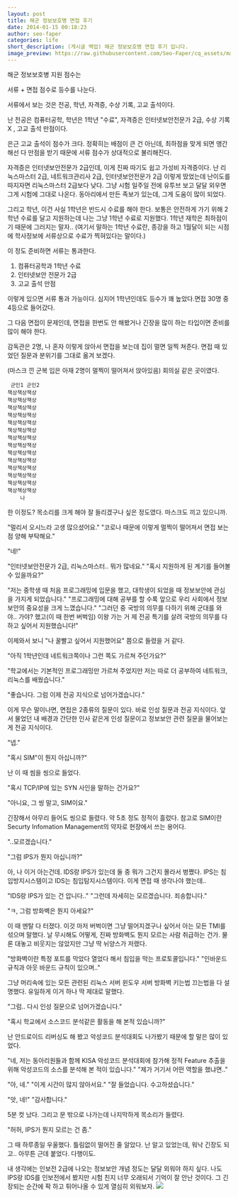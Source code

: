 ```yaml
---
layout: post
title: 해군 정보보호병 면접 후기
date: 2014-01-15 00:18:23
author: seo-faper
categories: life
short_description: (게시글 백업) 해군 정보보호병 면접 후기 입니다.
image_preview: https://raw.githubusercontent.com/Seo-Faper/cq_assets/master/heroes/ar_limited_gg_chipp_6.png
---
```




해군 정보보호병 지원 점수는 

서류 + 면접 점수로 등수를 나눈다.

서류에서 보는 것은 전공, 학년, 자격증, 수상 기록, 고교 출석이다.

난 전공은 컴퓨터공학, 학년은 1학년 "수료", 자격증은 인터넷보안전문가 2급, 수상 기록 X , 고교 출석 만점이다.

은근 고교 출석이 점수가 크다. 정확히는 배점이 큰 건 아닌데, 최하점을 맞게 되면 앵간해선 다 만점을 받기 때문에 서류 점수가 상대적으로 불리해진다.

자격증은 인터넷보안전문가 2급인데, 이게 진짜 따기도 쉽고 가성비 자격증이다.
난 리눅스마스터 2급, 네트워크관리사 2급, 인터넷보안전문가 2급 이렇게 땄었는데
난이도를 따지자면 리눅스마스터 2급보다 낮다. 그냥 시험 일주일 전에 유투브 보고 달달 외우면 그게 시험에 그대로 나온다. 동아리에서 만든 족보가 있는데, 그게 도움이 많이 되었다.


그리고 학년, 이건 사실 1학년은 반드시 수료를 해야 한다. 보통은 안전하게 가기 위해 2학년 수료를 달고 지원하는데 나는 그냥 1학년 수료로 지원했다. 1학년 재학은 최하점이기 때문에 그러지는 말자.. (여기서 말하는 1학년 수료란, 종강을 하고 1월달이 되는 시점에 학사정보에 서류상으로 수료가 찍혀있다는 말이다.)

이 정도 준비하면 서류는 통과한다.

1. 컴퓨터공학과 1학년 수료
2. 인터넷보안 전문가 2급 
3. 고교 출석 만점

이렇게 있으면 서류 통과 가능이다.
심지어 1학년인데도 등수가 꽤 높았다.면접 30명 중 4등으로 들어갔다.

그 다음 면접이 문제인데, 면접을 한번도 안 해봤거나 긴장을 많이 하는 타입이면 준비를 많이 해야 한다.

감독관은 2명, 나 혼자 이렇게 앉아서 면접을 보는데 집이 멀면 일찍 쳐준다.
면접 때 있었던 질문과 분위기를 그대로 옮겨 보겠다.

(마스크 낀 군복 입은 아재 2명이 멀찍이 떨어져서 앉아있음)
회의실 같은 곳이였다.  
```
 군인1 군인2
책상책상책상
책상책상책상
책상책상책상
책상책상책상
책상책상책상
책상책상책상
책상책상책상
책상책상책상
책상책상책상
책상책상책상
책상책상책상
책상책상책상
책상책상책상
책상책상책상
    나
```
   
한 이정도?
목소리를 크게 해야 잘 들리겠구나 싶은 정도였다. 마스크도 끼고 있으니까.

"멀리서 오시느라 고생 많으셨어요."
"코로나 때문에 이렇게 멀찍이 떨어져서 면접 보는 점 양해 부탁해요."

"네!"

"인터넷보안전문가 2급, 리눅스마스터.. 뭐가 많네요."
"혹시 지원하게 된 계기를 들어볼 수 있을까요?"

"저는 중학생 때 처음 프로그래밍에 입문을 했고, 대학생이 되었을 때 정보보안에 관심을 가지게 되었습니다."
"프로그래밍에 대해 공부를 할 수록 앞으로 우리 사회에서 정보보안의 중요성을 크게 느꼈습니다."
"그러던 중 국방의 의무를 다하기 위해 군대를 와야.. 가야? 했고(이 때 한번 버벅임) 이왕 가는 거 제 전공 특기를 살려 국방의 의무를 다하고 싶어서 지원했습니다!"

이제와서 보니 "나 꿀빨고 싶어서 지원했어요" 쯤으로 들렸을 거 같다.

"아직 1학년인데 네트워크쪽이나 그런 쪽도 가르쳐 주던가요?"

"학교에서는 기본적인 프로그래밍만 가르쳐 주었지만 저는 따로 더 공부하여 네트워크, 리눅스를 배웠습니다."

"좋습니다. 그럼 이제 전공 지식으로 넘어가겠습니다."

이게 무슨 말이나면, 면접은 2종류의 질문이 있다.
바로 인성 질문과 전공 지식이다. 앞서 물었던 내 배경과 간단한 인사 같은게 인성 질문이고
정보보안 관련 질문을 물어보는 게 전공 지식이다.

"넵."

"혹시 SIM"이 뭔지 아십니까?"

난 이 때 씸을 씽으로 들었다.

"혹시 TCP/IP에 있는 SYN 사인을 말하는 건가요?"

"아니요, 그 씽 말고, SIM이요."

긴장해서 아무리 들어도 씽으로 들렸다. 
약 5초 정도 정적이 흘렀다.
참고로 SIM이란 Securty Infomation Management의 약자로 현장에서 쓰는 용어다.

"..모르겠습니다."

"그럼 IPS가 뭔지 아십니까?"

아, 나 이거 아는건데.
IDS랑 IPS가 있는데 둘 중 뭐가 그건지 몰라서 벙쪘다.
IPS는 침입방지시스템이고 IDS는 침입탐지시스템이다. 이게 면접 때 생각나야 했는데..

"IDS랑 IPS가 있는 건 압니다.."
"그런데 자세히는 모르겠습니다. 죄송합니다."

"ㅋ, 그럼 방화벽은 뭔지 아세요?"

이 때 멘탈 다 터졌다.
이것 마저 버벅이면 그냥 떨어지겠구나 싶어서 아는 모든 TMI를 섞으며 말했다.
날 무시해도 어떻게, 진짜 방화벽도 뭔지 모르는 사람 취급하는 건가. 
물론 대놓고 비웃지는 않았지만 그냥 딱 뉘양스가 저랬다. 

"방화벽이란 특정 포트를 막았다 열었다 해서 침입을 막는 프로토콜입니다."
"인바운드 규칙과 아웃 바운드 규칙이 있으며.."

그냥 머리속에 있는 모든 관련된 리눅스 서버 윈도우 서버 방화벽 키는법 끄는법을 다 설명했다.
유일하게 이거 하나 딱 제대로 말했다.

"그럼.. 다시 인성 질문으로 넘어가겠습니다."

"혹시 학교에서 소스코드 분석같은 활동을 해 본적 있습니까?"

난 안드로이드 리버싱도 해 봤고 악성코드 분석대회도 나가봤기 때문에 할 말은 많이 있었다.

"네, 저는 동아리원들과 함께 KISA 악성코드 분석대회에 참가해 정적 Feature 추출을 위해 악성코드의 소스를 분석해 본 적이 있습니다."
"제가 거기서 어떤 역할을 했냐면.."

"아, 네."
"이게 시간이 많지 않아서요."
"잘 들었습니다. 수고하셨습니다."

"앗, 네!"
"감사합니다."

5분 컷 났다.
그리고 문 밖으로 나가는데 나지막하게 목소리가 들렸다.

"허허, IPS가 뭔지 모르는 건 좀."

그 때 하루종일 우울했다.
틀림없이 떨어진 줄 알았다.
난 알고 있었는데, 워낙 긴장도 되고..
아무튼 근데 붙었다. 다행이도.

내 생각에는 인보전 2급에 나오는 정보보안 개념 정도는 달달 외워야 하지 싶다.
나도 IPS랑 IDS를 인보전에서 봤지만 시험 친지 너무 오래되서 기억이 잘 안난 것이다.
그 긴장되는 순간에 팍 하고 튀어나올 수 있게 열심히 외워보자.
![](https://images.velog.io/images/seo-faper/post/78491700-e922-4805-88ae-274950dcd3b6/%EA%B5%B0%EB%8C%80%EC%98%81%EC%9E%A5%20-%20%EB%B3%B5%EC%82%AC%EB%B3%B8.jpg)
